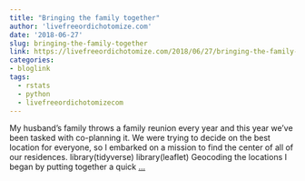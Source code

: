 ```yaml
---
title: "Bringing the family together"
author: 'livefreeordichotomize.com'
date: '2018-06-27'
slug: bringing-the-family-together
link: https://livefreeordichotomize.com/2018/06/27/bringing-the-family-together-finding-the-center-of-geographic-points-in-r/
categories:
- bloglink
tags:
  - rstats
  - python
  - livefreeordichotomizecom
---
```


My husband’s family throws a family reunion every year and this year we’ve been tasked with co-planning it. We were trying to decide on the best location for everyone, so I embarked on a mission to find the center of all of our residences. library(tidyverse) library(leaflet) Geocoding the locations I began by putting together a quick [... <i class="fas fa-external-link-alt"></i>](https://livefreeordichotomize.com/2018/06/27/bringing-the-family-together-finding-the-center-of-geographic-points-in-r/)

